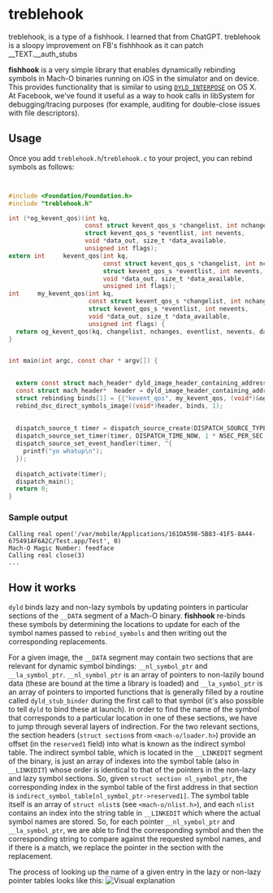 # treblehook

treblehook, is a type of a fishhook. I learned that from ChatGPT. 
treblehook is a sloopy improvement on FB's fishhhook as it can patch __TEXT.__auth_stubs  

__fishhook__ is a very simple library that enables dynamically rebinding symbols in Mach-O binaries running on iOS in the simulator and on device. This provides functionality that is similar to using [`DYLD_INTERPOSE`][interpose] on OS X. At Facebook, we've found it useful as a way to hook calls in libSystem for debugging/tracing purposes (for example, auditing for double-close issues with file descriptors).

[interpose]: http://opensource.apple.com/source/dyld/dyld-210.2.3/include/mach-o/dyld-interposing.h "<mach-o/dyld-interposing.h>"

## Usage

Once you add `treblehook.h`/`treblehook.c` to your project, you can rebind symbols as follows:
```Objective-C


#include <Foundation/Foundation.h>
#include "treblehook.h"

int (*og_kevent_qos)(int kq,
                     const struct kevent_qos_s *changelist, int nchanges,
                     struct kevent_qos_s *eventlist, int nevents,
                     void *data_out, size_t *data_available,
                     unsigned int flags);
extern int     kevent_qos(int kq,
                          const struct kevent_qos_s *changelist, int nchanges,
                          struct kevent_qos_s *eventlist, int nevents,
                          void *data_out, size_t *data_available,
                          unsigned int flags);
int     my_kevent_qos(int kq,
                      const struct kevent_qos_s *changelist, int nchanges,
                      struct kevent_qos_s *eventlist, int nevents,
                      void *data_out, size_t *data_available,
                      unsigned int flags) {
  return og_kevent_qos(kq, changelist, nchanges, eventlist, nevents, data_out, data_available, flags);
}


int main(int argc, const char * argv[]) {

  
  extern const struct mach_header* dyld_image_header_containing_address(const void* addr);
  const struct mach_header*  header = dyld_image_header_containing_address(dispatch_main);
  struct rebinding binds[1] = {{"kevent_qos", my_kevent_qos, (void*)&og_kevent_qos}};
  rebind_dsc_direct_symbols_image((void*)header, binds, 1);
  
  
  dispatch_source_t timer = dispatch_source_create(DISPATCH_SOURCE_TYPE_TIMER, 0, 0, dispatch_get_main_queue());
  dispatch_source_set_timer(timer, DISPATCH_TIME_NOW, 1 * NSEC_PER_SEC, 0 * NSEC_PER_SEC);
  dispatch_source_set_event_handler(timer, ^{
    printf("yo whatup\n");
  });
  
  dispatch_activate(timer);
  dispatch_main();
  return 0;
}


```
### Sample output
```
Calling real open('/var/mobile/Applications/161DA598-5B83-41F5-8A44-675491AF6A2C/Test.app/Test', 0)
Mach-O Magic Number: feedface 
Calling real close(3)
...
```

## How it works

`dyld` binds lazy and non-lazy symbols by updating pointers in particular sections of the `__DATA` segment of a Mach-O binary. __fishhook__ re-binds these symbols by determining the locations to update for each of the symbol names passed to `rebind_symbols` and then writing out the corresponding replacements.

For a given image, the `__DATA` segment may contain two sections that are relevant for dynamic symbol bindings: `__nl_symbol_ptr` and `__la_symbol_ptr`. `__nl_symbol_ptr` is an array of pointers to non-lazily bound data (these are bound at the time a library is loaded) and `__la_symbol_ptr` is an array of pointers to imported functions that is generally filled by a routine called `dyld_stub_binder` during the first call to that symbol (it's also possible to tell `dyld` to bind these at launch). In order to find the name of the symbol that corresponds to a particular location in one of these sections, we have to jump through several layers of indirection. For the two relevant sections, the section headers (`struct section`s from `<mach-o/loader.h>`) provide an offset (in the `reserved1` field) into what is known as the indirect symbol table. The indirect symbol table, which is located in the `__LINKEDIT` segment of the binary, is just an array of indexes into the symbol table (also in `__LINKEDIT`) whose order is identical to that of the pointers in the non-lazy and lazy symbol sections. So, given `struct section nl_symbol_ptr`, the corresponding index in the symbol table of the first address in that section is `indirect_symbol_table[nl_symbol_ptr->reserved1]`. The symbol table itself is an array of `struct nlist`s (see `<mach-o/nlist.h>`), and each `nlist` contains an index into the string table in `__LINKEDIT` which where the actual symbol names are stored. So, for each pointer `__nl_symbol_ptr` and `__la_symbol_ptr`, we are able to find the corresponding symbol and then the corresponding string to compare against the requested symbol names, and if there is a match, we replace the pointer in the section with the replacement.

The process of looking up the name of a given entry in the lazy or non-lazy pointer tables looks like this:
![Visual explanation](http://i.imgur.com/HVXqHCz.png)
